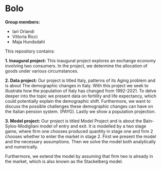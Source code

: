 # Bolo

**Group members:**
- Iari Orlandi
- Vittoria Ricci
- Maja Hundsdahl


This repository contains:  

**1. Inaugural project:**
This inaugural project explores an exchange economy involving two consumers. In the project, we determine the allocation of goods under various circumstances.


**2. Data project:**
Our project is titled Italy, patterns of its Aging problem and is about The demographic changes in Italy. With this project we seek to illustrate how the population of Italy has changed from 1992-2021. To delve deeper into the topic we present data on fertility and life expectancy, which could potentially explain the demographic shift. Furthermore, we want to discuss the possible challenges these demographic changes can have on the Italian pension system. (PAYG). Lastly we show a population projection.


**3. Model project:**
Our project is titled Model Project and is about the Bain-Sylos-Modigliani model of entry and exit. It is modelled by a two stage game, where firm one chooses produced quantity in stage one and firm 2 chooses whether to enter the market in stage 2. First we present the model and the necessary assumptions. Then we solve the model both analytically and numerically.

Furthermore, we extend the model by assuming that firm two is already in the market, which is also known as the Stackelberg model.
